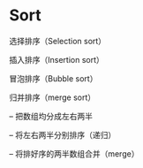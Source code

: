 # Sort

选择排序（Selection sort）

插入排序（Insertion sort）

冒泡排序（Bubble sort）

归并排序（merge sort）

– 把数组均分成左右两半&#x20;

– 将左右两半分别排序（递归）&#x20;

– 将排好序的两半数组合并（merge）
